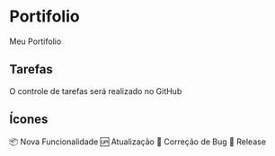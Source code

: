 # Portifolio

Meu Portifolio

## Tarefas

O controle de tarefas será realizado no GitHub

## Ícones

:package: Nova Funcionalidade
:up: Atualização
:bug: Correção de Bug
:checkered_flag: Release

